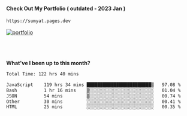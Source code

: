 #### Check Out My Portfolio ( outdated - 2023 Jan ) 
````bash
https://sumyat.pages.dev
````

<a href='https://sumyat.pages.dev/'>
    <img src='https://github.com/sumyat-aung/sumyat-aung/assets/108873224/c9b4f2be-c585-4dd3-84e1-692c3854a6d8' alt='portfolio' align='center' />
</a>


<br />
<br />


<br />
<br />

**What've I been up to this month?**

<!--START_SECTION:waka-->

```txt
Total Time: 122 hrs 40 mins

JavaScript    119 hrs 34 mins ████████████████████████▒   97.08 %
Bash          1 hr 16 mins    ▒░░░░░░░░░░░░░░░░░░░░░░░░   01.04 %
JSON          54 mins         ▒░░░░░░░░░░░░░░░░░░░░░░░░   00.74 %
Other         30 mins         ░░░░░░░░░░░░░░░░░░░░░░░░░   00.41 %
HTML          25 mins         ░░░░░░░░░░░░░░░░░░░░░░░░░   00.35 %
```

<!--END_SECTION:waka-->




